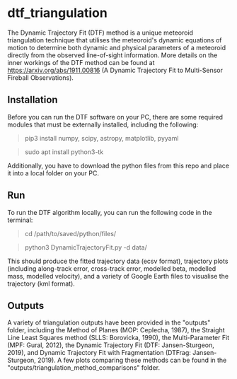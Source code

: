 # dtf_triangulation
The Dynamic Trajectory Fit (DTF) method is a unique meteoroid triangulation technique that utilises the meteoroid's dynamic equations of motion to determine both dynamic and physical parameters of a meteoroid directly from the observed line-of-sight information. More details on the inner workings of the DTF method can be found at https://arxiv.org/abs/1911.00816 (A Dynamic Trajectory Fit to Multi-Sensor Fireball Observations).

## Installation
Before you can run the DTF software on your PC, there are some required modules that must be externally installed, including the following:
> pip3 install numpy, scipy, astropy, matplotlib, pyyaml

> sudo apt install python3-tk

Additionally, you have to download the python files from this repo and place it into a local folder on your PC.

## Run
To run the DTF algorithm locally, you can run the following code in the terminal:
> cd /path/to/saved/python/files/

> python3 DynamicTrajectoryFit.py -d data/

This should produce the fitted trajectory data (ecsv format), trajectory plots (including along-track error, cross-track error, modelled beta, modelled mass, modelled velocity), and a variety of Google Earth files to visualise the trajectory (kml format).

## Outputs
A variety of triangulation outputs have been provided in the "outputs" folder, including the Method of Planes (MOP: Ceplecha, 1987), the Straight Line Least Squares method (SLLS: Borovicka, 1990), the Multi-Parameter Fit (MPF: Gural, 2012), the Dynamic Trajectory Fit (DTF: Jansen-Sturgeon, 2019), and Dynamic Trajectory Fit with Fragmentation (DTFrag: Jansen-Sturgeon, 2019). A few plots comparing these methods can be found in the "outputs/triangulation_method_comparisons" folder. 
